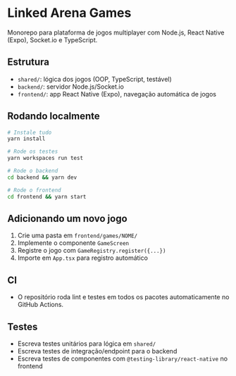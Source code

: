 # Linked Arena Games

Monorepo para plataforma de jogos multiplayer com Node.js, React Native (Expo), Socket.io e TypeScript.

## Estrutura

- `shared/`: lógica dos jogos (OOP, TypeScript, testável)
- `backend/`: servidor Node.js/Socket.io
- `frontend/`: app React Native (Expo), navegação automática de jogos

## Rodando localmente

```bash
# Instale tudo
yarn install

# Rode os testes
yarn workspaces run test

# Rode o backend
cd backend && yarn dev

# Rode o frontend
cd frontend && yarn start
```

## Adicionando um novo jogo

1. Crie uma pasta em `frontend/games/NOME/`
2. Implemente o componente `GameScreen`
3. Registre o jogo com `GameRegistry.register({...})`
4. Importe em `App.tsx` para registro automático

## CI

- O repositório roda lint e testes em todos os pacotes automaticamente no GitHub Actions.

## Testes

- Escreva testes unitários para lógica em `shared/`
- Escreva testes de integração/endpoint para o backend
- Escreva testes de componentes com `@testing-library/react-native` no frontend